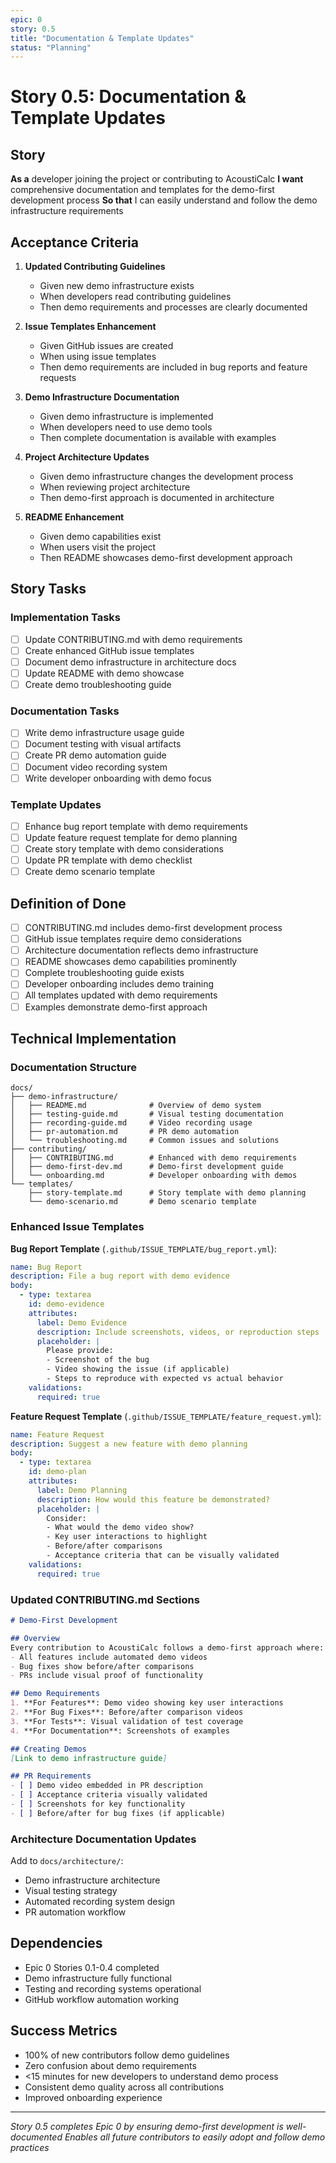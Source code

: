 ```yaml
---
epic: 0
story: 0.5
title: "Documentation & Template Updates"
status: "Planning"
---
```


# Story 0.5: Documentation & Template Updates

## Story

**As a** developer joining the project or contributing to AcoustiCalc
**I want** comprehensive documentation and templates for the demo-first development process
**So that** I can easily understand and follow the demo infrastructure requirements

## Acceptance Criteria

1. **Updated Contributing Guidelines**
   - Given new demo infrastructure exists
   - When developers read contributing guidelines
   - Then demo requirements and processes are clearly documented

2. **Issue Templates Enhancement**
   - Given GitHub issues are created
   - When using issue templates
   - Then demo requirements are included in bug reports and feature requests

3. **Demo Infrastructure Documentation**
   - Given demo infrastructure is implemented
   - When developers need to use demo tools
   - Then complete documentation is available with examples

4. **Project Architecture Updates**
   - Given demo infrastructure changes the development process
   - When reviewing project architecture
   - Then demo-first approach is documented in architecture

5. **README Enhancement**
   - Given demo capabilities exist
   - When users visit the project
   - Then README showcases demo-first development approach

## Story Tasks

### Implementation Tasks
- [ ] Update CONTRIBUTING.md with demo requirements
- [ ] Create enhanced GitHub issue templates
- [ ] Document demo infrastructure in architecture docs
- [ ] Update README with demo showcase
- [ ] Create demo troubleshooting guide

### Documentation Tasks
- [ ] Write demo infrastructure usage guide
- [ ] Document testing with visual artifacts
- [ ] Create PR demo automation guide
- [ ] Document video recording system
- [ ] Write developer onboarding with demo focus

### Template Updates
- [ ] Enhance bug report template with demo requirements
- [ ] Update feature request template for demo planning
- [ ] Create story template with demo considerations
- [ ] Update PR template with demo checklist
- [ ] Create demo scenario template

## Definition of Done

- [ ] CONTRIBUTING.md includes demo-first development process
- [ ] GitHub issue templates require demo considerations
- [ ] Architecture documentation reflects demo infrastructure
- [ ] README showcases demo capabilities prominently
- [ ] Complete troubleshooting guide exists
- [ ] Developer onboarding includes demo training
- [ ] All templates updated with demo requirements
- [ ] Examples demonstrate demo-first approach

## Technical Implementation

### Documentation Structure

```
docs/
├── demo-infrastructure/
│   ├── README.md              # Overview of demo system
│   ├── testing-guide.md       # Visual testing documentation
│   ├── recording-guide.md     # Video recording usage
│   ├── pr-automation.md       # PR demo automation
│   └── troubleshooting.md     # Common issues and solutions
├── contributing/
│   ├── CONTRIBUTING.md        # Enhanced with demo requirements
│   ├── demo-first-dev.md      # Demo-first development guide
│   └── onboarding.md          # Developer onboarding with demos
└── templates/
    ├── story-template.md      # Story template with demo planning
    └── demo-scenario.md       # Demo scenario template
```

### Enhanced Issue Templates

**Bug Report Template** (`.github/ISSUE_TEMPLATE/bug_report.yml`):
```yaml
name: Bug Report
description: File a bug report with demo evidence
body:
  - type: textarea
    id: demo-evidence
    attributes:
      label: Demo Evidence
      description: Include screenshots, videos, or reproduction steps
      placeholder: |
        Please provide:
        - Screenshot of the bug
        - Video showing the issue (if applicable)
        - Steps to reproduce with expected vs actual behavior
    validations:
      required: true
```

**Feature Request Template** (`.github/ISSUE_TEMPLATE/feature_request.yml`):
```yaml
name: Feature Request
description: Suggest a new feature with demo planning
body:
  - type: textarea
    id: demo-plan
    attributes:
      label: Demo Planning
      description: How would this feature be demonstrated?
      placeholder: |
        Consider:
        - What would the demo video show?
        - Key user interactions to highlight
        - Before/after comparisons
        - Acceptance criteria that can be visually validated
    validations:
      required: true
```

### Updated CONTRIBUTING.md Sections

```markdown
# Demo-First Development

## Overview
Every contribution to AcoustiCalc follows a demo-first approach where:
- All features include automated demo videos
- Bug fixes show before/after comparisons
- PRs include visual proof of functionality

## Demo Requirements
1. **For Features**: Demo video showing key user interactions
2. **For Bug Fixes**: Before/after comparison videos
3. **For Tests**: Visual validation of test coverage
4. **For Documentation**: Screenshots of examples

## Creating Demos
[Link to demo infrastructure guide]

## PR Requirements
- [ ] Demo video embedded in PR description
- [ ] Acceptance criteria visually validated
- [ ] Screenshots for key functionality
- [ ] Before/after for bug fixes (if applicable)
```

### Architecture Documentation Updates

Add to `docs/architecture/`:
- Demo infrastructure architecture
- Visual testing strategy
- Automated recording system design
- PR automation workflow

## Dependencies

- Epic 0 Stories 0.1-0.4 completed
- Demo infrastructure fully functional
- Testing and recording systems operational
- GitHub workflow automation working

## Success Metrics

- 100% of new contributors follow demo guidelines
- Zero confusion about demo requirements
- <15 minutes for new developers to understand demo process
- Consistent demo quality across all contributions
- Improved onboarding experience

---

*Story 0.5 completes Epic 0 by ensuring demo-first development is well-documented*
*Enables all future contributors to easily adopt and follow demo practices*
